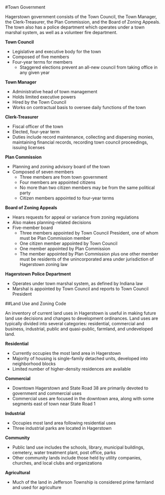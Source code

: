 #Town Government

Hagerstown government consists of the Town Council, the Town Manager, the Clerk-Treasurer, the Plan Commission, and the Board of Zoning Appeals.  The town also has a police department which operates under a town marshal system, as well as a volunteer fire department. 

**Town Council**
- Legislative and executive body for the town
- Composed of five members
- Four-year terms for members
  - Staggered elections prevent an all-new council from taking office in any given year

**Town Manager**
- Administrative head of town management
- Holds limited executive powers
- Hired by the Town Council 
- Works on contractual basis to oversee daily functions of the town

**Clerk-Treasurer**
- Fiscal officer of the town
- Elected, four-year term
- Duties include record maintenance, collecting and dispersing monies, maintaining financial records, recording town council proceedings, issuing licenses

**Plan Commission**
- Planning and zoning advisory board of the town
- Composed of seven members
  - Three members are from town government
  - Four members are appointed citizens
  - No more than two citizen members may be from the same political party
  - Citizen members appointed to four-year terms

**Board of Zoning Appeals**
- Hears requests for appeal or variance from zoning regulations
- Also makes planning-related decisions
- Five-member board
  - Three members appointed by Town Council President, one of whom must be Plan Commission member
  - One citizen member appointed by Town Council
  - One member appointed by Plan Commission
  - The member appointed by Plan Commission plus one other member must be residents of the unincorporated area under jurisdiction of Hagerstown zoning law

**Hagerstown Police Department**
- Operates under town marshal system, as defined by Indiana law
- Marshal is appointed by Town Council and reports to Town Council President




##Land Use and Zoning Code

An inventory of current land uses in Hagerstown is useful in making future land use decisions and changes to 
development ordinances.  Land uses are typically divided into several categories: residential, commercial and 
business, industrial, public and quasi-public, farmland, and undeveloped land.

**Residential**
- Currently occupies the most land area in Hagerstown
- Majority of housing is single-family detached units, developed into neighborhood blocks
- Limited number of higher-density residences are available

**Commercial**
- Downtown Hagerstown and State Road 38 are primarily devoted to government and commercial uses
- Commercial uses are focused in the downtown area, along with some segments east of town near State Road 1

**Industrial**
- Occupies most land area following residential uses
- Three industrial parks are located in Hagerstown

**Community**
- Public land use includes the schools, library, municipal buildings, cemetery, water treatment plant, post office, parks
- Other community lands include those held by utility companies, churches, and local clubs and organizations

**Agricultural**
- Much of the land in Jefferson Township is considered prime farmland and used for agriculture
